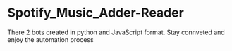 # Spotify_Music_Adder-Reader
There 2 bots created in python and JavaScript format.
Stay connveted and enjoy the automation process
